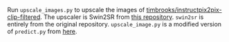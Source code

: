 Run `upscale_images.py` to upscale the images of [timbrooks/instructpix2pix-clip-filtered](https://huggingface.co/datasets/timbrooks/instructpix2pix-clip-filtered). The upscaler is Swin2SR from [this repository](https://github.com/mv-lab/swin2sr). `swin2sr` is entirely from the original repository. `upscale_image.py` is a modified version of `predict.py` from [here](https://github.com/mv-lab/swin2sr/blob/main/predict.py). 